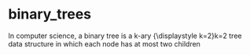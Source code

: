 # binary_trees
In computer science, a binary tree is a k-ary {\displaystyle k=2}k=2 tree data structure in which each node has at most two children
